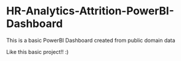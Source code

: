 # HR-Analytics-Attrition-PowerBI-Dashboard
This is a basic PowerBI Dashboard created from public domain data

Like this basic project!! :)
